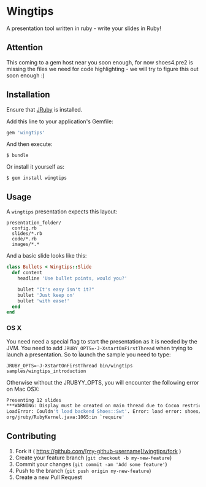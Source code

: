 # Wingtips

A presentation tool written in ruby - write your slides in Ruby!

## Attention

This coming to a gem host near you soon enough, for now shoes4.pre2 is missing the files we need for code highlighting - we will try to figure this out soon enough :)

## Installation

Ensure that [JRuby](jruby.org) is installed.

Add this line to your application's Gemfile:

```ruby
gem 'wingtips'
```

And then execute:

    $ bundle

Or install it yourself as:

    $ gem install wingtips

## Usage

A `wingtips` presentation expects this layout:

```
presentation_folder/
  config.rb
  slides/*.rb
  code/*.rb
  images/*.*
```

And a basic slide looks like this:

```ruby
class Bullets < Wingtips::Slide
  def content
    headline 'Use bullet points, would you?'

    bullet "It's easy isn't it?"
    bullet 'Just keep on'
    bullet 'with ease!'
  end
end
```

### OS X

You need need a special flag to start the presentation as it is needed by the JVM. You need to add `JRUBY_OPTS=-J-XstartOnFirstThread` when trying to launch a presentation. So to launch the sample you need to type:

```
JRUBY_OPTS=-J-XstartOnFirstThread bin/wingtips samples/wingtips_introduction
```

Otherwise without the JRUBYY_OPTS, you will encounter the following error on Mac OSX:


```bash
Presenting 12 slides
***WARNING: Display must be created on main thread due to Cocoa restrictions.
LoadError: Couldn't load backend Shoes::Swt'. Error: load error: shoes/swt -- org.eclipse.swt.SWTException: Invalid thread access
org/jruby/RubyKernel.java:1065:in `require'
```


## Contributing

1. Fork it ( https://github.com/[my-github-username]/wingtips/fork )
2. Create your feature branch (`git checkout -b my-new-feature`)
3. Commit your changes (`git commit -am 'Add some feature'`)
4. Push to the branch (`git push origin my-new-feature`)
5. Create a new Pull Request
